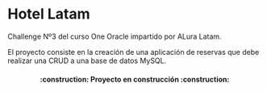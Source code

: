 # Hotel Latam

Challenge Nº3 del curso One Oracle impartido por ALura Latam.

El proyecto consiste en la creación de una aplicación de reservas que debe realizar una CRUD a una base de datos MySQL.

<h4 align="center">
:construction: Proyecto en construcción :construction:
</h4>
